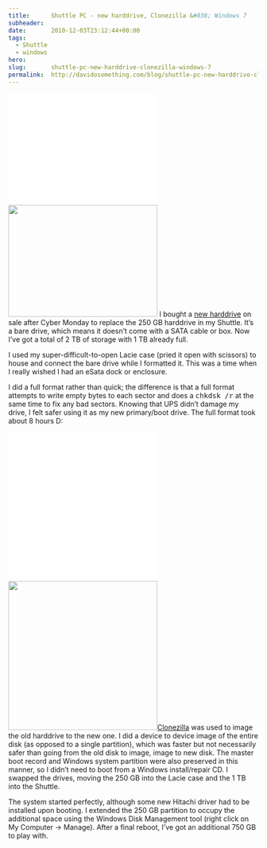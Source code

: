 ```yaml
---
title:      Shuttle PC - new harddrive, Clonezilla &#038; Windows 7
subheader:  
date:       2010-12-03T23:12:44+00:00
tags:
  - Shuttle
  - windows
hero:       
slug:       shuttle-pc-new-harddrive-clonezilla-windows-7
permalink:  http://davidosomething.com/blog/shuttle-pc-new-harddrive-clonezilla-windows-7/
---
```



<p><a href="http://davidosomething.com/content/uploads/hitachi.jpg"><img src="data:image/gif;base64,R0lGODdhAQABAPAAAP///wAAACwAAAAAAQABAEACAkQBADs=" data-lazy-type="image" data-lazy-src="http://davidosomething.com/content/uploads/hitachi.jpg" alt="" title="Hitachi 1 TB 7200 RPM bare drive" width="300" height="225" class="lazy lazy-hidden alignright size-full wp-image-440" /><noscript><img src="http://davidosomething.com/content/uploads/hitachi.jpg" alt="" title="Hitachi 1 TB 7200 RPM bare drive" width="300" height="225" class="alignright size-full wp-image-440" /></noscript></a> I bought a <a href="http://www.newegg.com/Product/Product.aspx?Item=N82E16822145304">new harddrive</a> on sale after Cyber Monday to replace the 250 GB harddrive in my Shuttle. It&#8217;s a bare drive, which means it doesn&#8217;t come with a SATA cable or box. Now I&#8217;ve got a total of 2 TB of storage with 1 TB already full.</p>
<p>I used my super-difficult-to-open Lacie case (pried it open with scissors) to house and connect the bare drive while I formatted it. This was a time when I really wished I had an eSata dock or enclosure.</p>
<p>I did a full format rather than quick; the difference is that a full format attempts to write empty bytes to each sector and does a <kbd>chkdsk /r</kbd> at the same time to fix any bad sectors. Knowing that UPS didn&#8217;t damage my drive, I felt safer using it as my new primary/boot drive. The full format took about 8 hours D:</p>
<p><a href="http://davidosomething.com/content/uploads/clonzilla.jpg"><img src="data:image/gif;base64,R0lGODdhAQABAPAAAP///wAAACwAAAAAAQABAEACAkQBADs=" data-lazy-type="image" data-lazy-src="http://davidosomething.com/content/uploads/clonzilla.jpg" alt="" title="Clonezilla" width="300" height="300" class="lazy lazy-hidden alignleft size-thumbnail" /><noscript><img src="http://davidosomething.com/content/uploads/clonzilla.jpg" alt="" title="Clonezilla" width="300" height="300" class="alignleft size-thumbnail" /></noscript></a><a href="http://clonezilla.org/">Clonezilla</a> was used to image the old harddrive to the new one. I did a device to device image of the entire disk (as opposed to a single partition), which was faster but not necessarily safer than going from the old disk to image, image to new disk. The master boot record and Windows system partition were also preserved in this manner, so I didn&#8217;t need to boot from a Windows install/repair CD. I swapped the drives, moving the 250 GB into the Lacie case and the 1 TB into the Shuttle.</p>
<p>The system started perfectly, although some new Hitachi driver had to be installed upon booting. I extended the 250 GB partition to occupy the additional space using the Windows Disk Management tool (right click on My Computer -> Manage). After a final reboot, I&#8217;ve got an additional 750 GB to play with.</p>

